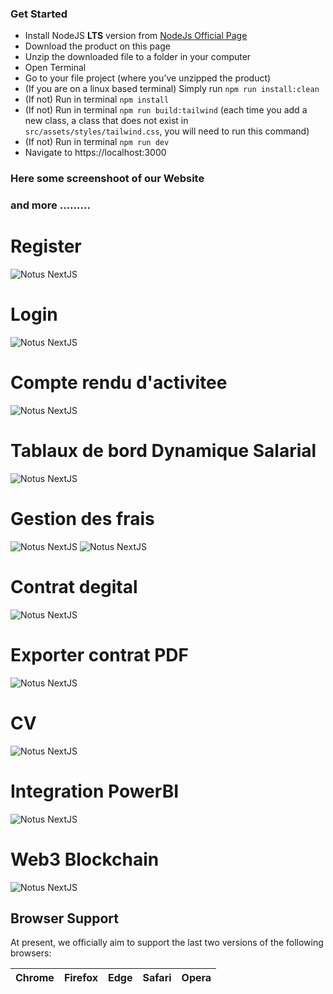 ### Get Started

- Install NodeJS **LTS** version from <a href="https://nodejs.org/en/?ref=creativetim">NodeJs Official Page</a>
- Download the product on this page
- Unzip the downloaded file to a folder in your computer
- Open Terminal
- Go to your file project (where you’ve unzipped the product)
- (If you are on a linux based terminal) Simply run `npm run install:clean`
- (If not) Run in terminal `npm install`
- (If not) Run in terminal `npm run build:tailwind` (each time you add a new class, a class that does not exist in `src/assets/styles/tailwind.css`, you will need to run this command)
- (If not) Run in terminal `npm run dev`
- Navigate to https://localhost:3000

### Here some screenshoot of our Website 
### and more .........
# Register 

![Notus NextJS](https://github.com/OunifiSamir/Pim_PS/blob/main/Portalite/uploads/10.png?raw=true)
# Login 

![Notus NextJS](https://github.com/OunifiSamir/Pim_PS/blob/main/Portalite/uploads/11.png?raw=true)



# Compte rendu d'activitee 

![Notus NextJS](https://github.com/OunifiSamir/Pim_PS/blob/main/Portalite/uploads/5.png?raw=true)

# Tablaux de bord Dynamique Salarial 

![Notus NextJS](https://github.com/OunifiSamir/Pim_PS/blob/main/Portalite/uploads/4.png?raw=true)

# Gestion des frais 

![Notus NextJS](https://github.com/OunifiSamir/Pim_PS/blob/main/Portalite/uploads/6.png?raw=true)
![Notus NextJS](https://github.com/OunifiSamir/Pim_PS/blob/main/Portalite/uploads/7.png?raw=true)

# Contrat degital 

![Notus NextJS](https://github.com/OunifiSamir/Pim_PS/blob/main/Portalite/uploads/8.png?raw=true)
# Exporter contrat PDF 

![Notus NextJS](https://github.com/OunifiSamir/Pim_PS/blob/main/Portalite/uploads/9.png?raw=true)


# CV 

![Notus NextJS](https://github.com/OunifiSamir/Pim_PS/blob/main/Portalite/uploads/12.png?raw=true)

# Integration PowerBI 

![Notus NextJS](https://github.com/OunifiSamir/Pim_PS/blob/main/Portalite/uploads/2.png?raw=true)

# Web3 Blockchain 

![Notus NextJS](https://github.com/OunifiSamir/Pim_PS/blob/main/Portalite/uploads/1.png?raw=true)






## Browser Support

At present, we officially aim to support the last two versions of the following browsers:

| Chrome | Firefox | Edge | Safari | Opera |
|:---:|:---:|:---:|:---:|:---:|


